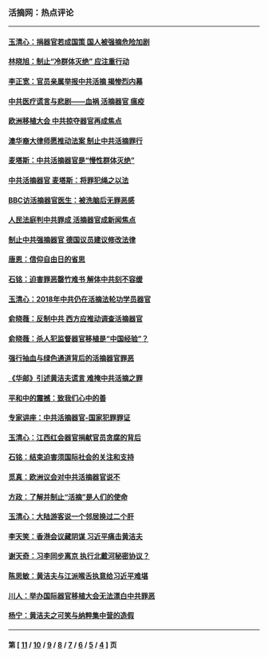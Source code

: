 ### 活摘网：热点评论
---
#### [玉清心：捐器官若成国策 国人被强摘危险加剧](../../pages/nf5879/n12802713.md?07060430) 
#### [林晓旭：制止“冷群体灭绝” 应注重行动](../../pages/nf5879/n12779736.md?07060430) 
#### [李正宽：官员亲属举报中共活摘 揭惨烈内幕](../../pages/nf5879/n12684490.md?07060430) 
#### [中共医疗谎言与悲剧——血祸 活摘器官 瘟疫](../../pages/nf5879/n12372103.md?07060430) 
#### [欧洲移植大会 中共掠夺器官再成焦点](../../pages/nf5879/n11538883.md?07060430) 
#### [澳华裔大律师愿推动法案 制止中共活摘罪行](../../pages/nf5879/n11377039.md?07060430) 
#### [麦塔斯：中共活摘器官是“慢性群体灭绝”](../../pages/nf5879/n11350529.md?07060430) 
#### [中共活摘器官 麦塔斯：将罪犯绳之以法](../../pages/nf5879/n11347973.md?07060430) 
#### [BBC访活摘器官医生：被洗脑后无罪恶感](../../pages/nf5879/n11335935.md?07060430) 
#### [人民法庭判中共罪成 活摘器官成新闻焦点](../../pages/nf5879/n11331578.md?07060430) 
#### [制止中共强摘器官 德国议员建议修改法律](../../pages/nf5879/n11249451.md?07060430) 
#### [唐恩：信仰自由日的省思](../../pages/nf5879/n11003525.md?07060430) 
#### [石铭：迫害罪恶罄竹难书  解体中共刻不容缓](../../pages/nf5879/n10942855.md?07060430) 
#### [玉清心：2018年中共仍在活摘法轮功学员器官](../../pages/nf5879/n10914646.md?07060430) 
#### [俞晓薇：反制中共 西方应推动调查活摘器官](../../pages/nf5879/n10794671.md?07060430) 
#### [俞晓薇：杀人犯监督器官移植是“中国经验”？](../../pages/nf5879/n10466427.md?07060430) 
#### [强行抽血与绿色通道背后的活摘器官罪恶](../../pages/nf5879/n10004708.md?07060430) 
#### [《华邮》引述黄洁夫谎言 难掩中共活摘之罪](../../pages/nf5879/n9642309.md?07060430) 
#### [平和中的震撼：致我们心中的善](../../pages/nf5879/n9021123.md?07060430) 
#### [专家讲座：中共活摘器官-国家犯罪罪证](../../pages/nf5879/n8828153.md?07060430) 
#### [玉清心：江西红会器官捐献官员贪腐的背后](../../pages/nf5879/n8522122.md?07060430) 
#### [石铭：结束迫害须国际社会的关注和支持](../../pages/nf5879/n8443497.md?07060430) 
#### [觅真：欧洲议会对中共活摘器官说不](../../pages/nf5879/n8337486.md?07060430) 
#### [方政：了解并制止“活摘”是人们的使命](../../pages/nf5879/n8329214.md?07060430) 
#### [玉清心：大陆游客说一个邻居换过二个肝](../../pages/nf5879/n8291404.md?07060430) 
#### [李天笑：香港会议藏阴谋 习近平痛击黄洁夫](../../pages/nf5879/n8241459.md?07060430) 
#### [谢天奇：习李同步离京 执行北戴河秘密协议？](../../pages/nf5879/n8230418.md?07060430) 
#### [陈思敏：黄洁夫与江派喉舌执意给习近平难堪](../../pages/nf5879/n8222166.md?07060430) 
#### [川人：举办国际器官移植大会无法漂白中共罪恶](../../pages/nf5879/n8221121.md?07060430) 
#### [杨宁：黄洁夫之可笑与纳粹集中营的造假](../../pages/nf5879/n8219897.md?07060430) 

---
#### 第 [ [11](./11.md?07060430) / [10](./10.md?07060430) / [9](./9.md?07060430) / [8](./8.md?07060430) / [7](./7.md?07060430) / [6](./6.md?07060430) / [5](./5.md?07060430) / [4](./4.md?07060430) ] 页
